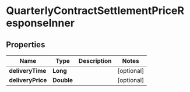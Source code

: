 

# QuarterlyContractSettlementPriceResponseInner


## Properties

| Name | Type | Description | Notes |
|------------ | ------------- | ------------- | -------------|
|**deliveryTime** | **Long** |  |  [optional] |
|**deliveryPrice** | **Double** |  |  [optional] |



